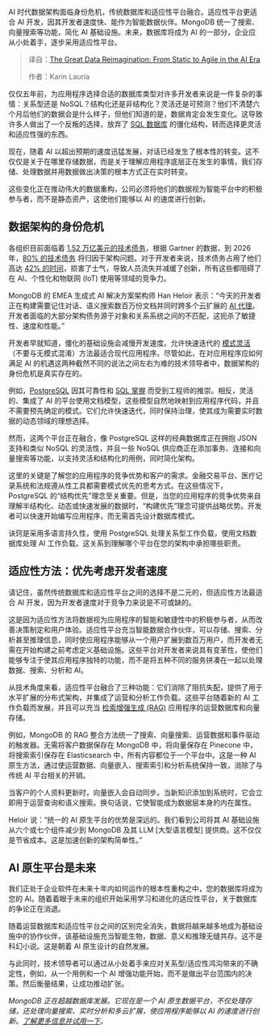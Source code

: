 <!--
title: AI时代数据重构：从静态到敏捷
cover: https://cdn.thenewstack.io/media/2025/06/feff67d2-great-data-reimagination.jpg
summary: AI 时代数据架构面临身份危机，传统数据库和适应性平台融合。适应性平台更适合 AI 开发，因其开发者速度快、能作为智能数据伙伴。MongoDB 统一了搜索、向量搜索等功能，简化 AI 基础设施。未来，数据库将成为 AI 的一部分，企业应从小处着手，逐步采用适应性平台。
-->

AI 时代数据架构面临身份危机，传统数据库和适应性平台融合。适应性平台更适合 AI 开发，因其开发者速度快、能作为智能数据伙伴。MongoDB 统一了搜索、向量搜索等功能，简化 AI 基础设施。未来，数据库将成为 AI 的一部分，企业应从小处着手，逐步采用适应性平台。

> 译自：[The Great Data Reimagination: From Static to Agile in the AI Era](https://thenewstack.io/the-great-data-reimagination-from-static-to-agile-in-the-ai-era/)
> 
> 作者：Karin Lauria

仅仅五年前，为应用程序选择合适的数据库类型对许多开发者来说是一件复杂的事情：关系型还是 NoSQL？结构化还是非结构化？灵活还是可预测？他们不清楚六个月后他们的数据会是什么样子，但他们知道的是，数据肯定会发生变化。这导致许多人做出了一个反叛的选择，放弃了 [SQL 数据库](https://thenewstack.io/introduction-to-databases/) 的僵化结构，转而选择更灵活和适应性强的东西。

现在，随着 AI 以超出预期的速度迅猛发展，对话已经发生了根本性的转变。这不仅仅是关于在哪里存储数据，而是关于理解应用程序底层正在发生的事情，我们存储、处理数据并用数据做出决策的根本方式正在实时转变。

这些变化正在推动伟大的数据重构，公司必须将他们的数据视为智能平台中的积极参与者，而不是静态资产，这使他们能够以 AI 的速度进行创新。

## 数据架构的身份危机

各组织目前面临着 [1.52 万亿美元的技术债务](https://www.architectureandgovernance.com/elevating-ea/new-research-suggests-architectural-technical-debt-is-most-damaging-to-applications-amid-1-52-trillion-technical-debt-crisis/?utm_source=chatgpt.com)，根据 Gartner 的数据，到 2026 年，[80% 的技术债务](https://vfunction.com/blog/technical-debt-vs-architectural-technical-debt-what-to-know/?utm_source=chatgpt.com) 将归因于架构问题。对于开发者来说，技术债务占用了他们高达 [42% 的时间](https://thenewstack.io/technical-debt-continues-to-mount-heres-how-to-solve-it/)，损害了士气，导致人员流失并减缓了创新，所有这些都阻碍了在 AI、个性化和物联网 (IoT) 使用等领域的竞争力。

MongoDB 的 EMEA 生成式 AI 解决方案架构师 Han Heloir 表示：“今天的开发者正在构建需要记住对话、语义搜索数百万份文档并同时跨多个云扩展的 [AI 代理](https://thenewstack.io/ai-agents-a-comprehensive-introduction-for-developers/)。开发者面临的大部分架构债务源于对象和关系系统之间的不匹配，这扼杀了敏捷性、速度和性能。”

开发者早就知道，僵化的基础设施会减慢开发速度。允许快速迭代的 [模式灵活](https://www.mongodb.com/docs/manual/data-modeling/)（不要与无模式混淆）方法最适合现代应用程序。尽管如此，在对应用程序应如何满足 AI 的机遇这两种截然不同的说法之间左右为难的技术领导者中，数据架构的身份危机是真实存在的。

例如，[PostgreSQL](https://roadmap.sh/postgresql-dba) 因其可靠性和 [SQL 掌握](https://roadmap.sh/sql) 而受到工程师的推崇。相反，灵活的、集成了 AI 的平台使用文档模型，这些模型自然地映射到应用程序代码，并且不需要预先确定的模式。它们允许快速迭代，同时保持治理，使其成为需要实时数据的动态领域的理想选择。

然而，这两个平台正在融合，像 PostgreSQL 这样的经典数据库正在拥抱 JSON 支持和类似 NoSQL 的灵活性，并且一些 NoSQL 供应商正在添加事务、连接和向量搜索等功能，以支持灵活和结构化的用例，同时简化架构。

这里的关键是了解您的应用程序的竞争优势和客户的需求。金融交易平台、医疗记录系统和法规遵从性工具都需要模式优先的思考方式。在这些情况下，PostgreSQL 的“结构优先”理念至关重要。但是，当您的应用程序的竞争优势来自理解半结构化、动态或快速发展的数据时，“构建优先”理念可提供战略优势。开发者可以快速开始编写应用程序，而无需首先设计数据库模式。

诀窍是采用多语言持久性，使用 PostgreSQL 处理关系型工作负载，使用文档数据库处理 AI 工作负载。这关系到理解哪个平台在您的架构中承担哪些职责。

## 适应性方法：优先考虑开发者速度

请记住，虽然传统数据库和适应性平台之间的选择不是二元的，但适应性方法最适合 AI 开发，因为开发者速度对于竞争力来说是不可或缺的。

这是因为适应性方法将数据视为应用程序的智能和敏捷性中的积极参与者，从而改善决策制定和用户体验。适应性平台充当智能数据合作伙伴，可以存储、搜索、分析甚至推理信息，同时使应用程序能够从一个用户扩展到数百万用户，而开发者无需在开始构建之前考虑定义基础设施。这些平台对开发者来说具有变革性，使他们能够专注于使其应用程序独特的功能，而不是将五种不同的服务拼凑在一起以处理数据、搜索、分析和 AI。

从技术角度来看，适应性平台融合了三种功能：它们消除了阻抗失配，提供了用于水平扩展的分布式架构，并集成了运营和分析工作负载。这些平台随着新的 AI 工作负载而发展，并且可以充当 [检索增强生成 (RAG)](https://thenewstack.io/no-mcp-hasnt-killed-rag-in-fact-theyre-complementary/) 应用程序的运营数据库和向量存储。

例如，MongoDB 的 RAG 整合方法统一了搜索、向量搜索、运营数据和事件驱动的触发器。无需将客户数据保存在 MongoDB 中，将向量保存在 Pinecone 中，将搜索索引保存在 Elasticsearch 中，所有内容都位于一个平台中。这是一种 AI 原生方法，通过使运营数据、向量嵌入、搜索索引和分析系统保持一致，消除了与传统 AI 平台相关的开销。

当客户的个人资料更新时，向量嵌入会自动同步。当新知识添加到系统时，它会立即用于运营查询和语义搜索。换句话说，它使智能成为数据层本身的内在属性。

Heloir 说：“统一的 AI 原生平台的优势是深远的。我们看到公司将其 AI 基础设施从六个或七个组件减少到 MongoDB 及其 LLM [大型语言模型] 提供商。这不仅仅是节省成本。这是加速创新的架构简单性。”

## AI 原生平台是未来

我们正处于企业软件在未来十年内如何运作的根本性重构之中，您的数据库将成为您的 AI。随着着眼于未来的组织开始采用学习和进化的适应性平台，关于数据库的争论正在消退。

随着运营数据库和适应性平台之间的区别完全消失，数据将越来越多地成为基础设施中的协作伙伴，该基础设施充当智能生物，数据、意义和推理无缝共存。这不是科幻小说。这是朝着 AI 原生设计的自然发展。

与此同时，技术领导者可以通过从小处着手来应对关系型/适应性鸿沟带来的不确定性，例如，从一个用例和一个 AI 增强功能开始，而不是做出平台范围内的决策。然后衡量结果，让成功推动扩张。

*MongoDB 正在超越数据库发展。它现在是一个 AI 原生数据平台，不仅处理存储，还处理向量搜索、实时分析和多云扩展，使应用程序能够以 AI 的速度进行创新。[了解更多信息并试用一下](https://www.mongodb.com/products/platform/atlas-product-tour?utm_campaign=devrel&utm_source=third-party-content&utm_medium=cta&utm_content=the+new+stack&utm_term=tony.kim)。*